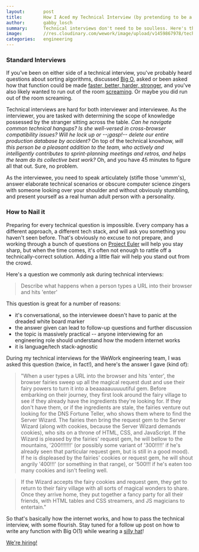 ```yaml
---
layout:       post
title:        How I Aced my Technical Interview (by pretending to be a wizard)
author:       gabby_losch
summary:      Technical interviews don't need to be soulless. Here's the perfect answer, verified by science.
image:        //res.cloudinary.com/wework/image/upload/v1459867978/technical-interviews.jpg
categories:   engineering
---
```


### Standard Interviews

If you've been on either side of a technical interview, you've probably heard questions about sorting algorithms, discussed [Big O](https://en.wikipedia.org/wiki/Big_O_notation), asked or been asked how that function could be made [faster, better, harder, stronger](https://www.youtube.com/watch?v=GDpmVUEjagg), and you've also likely wanted to run out of the room [screaming](https://www.youtube.com/watch?v=H07zYvkNYL8). Or maybe you did run out of the room screaming. 

Technical interviews are hard for both interviewer and interviewee. As the interviewer, you are tasked with determining the scope of knowledge possessed by the stranger sitting across the table. _Can he navigate common technical hangups? Is she well-versed in cross-browser compatibility issues? Will he lock up or --¡gasp!-- delete our entire production database by accident?_ On top of the technical knowhow, _will this person be a pleasant addition to the team, who actively and intelligently contributes to sprint-planning meetings and retros, and helps the team do its collective best work?_ Oh, and you have 45 minutes to figure all that out. Sure, no problem. 

As the interviewee, you need to speak articulately (stifle those 'ummm's), answer elaborate technical scenarios or obscure computer science zingers with someone looking over your shoulder and without obviously stumbling, and present yourself as a real human adult person with a personality.

### How to Nail it

Preparing for every technical question is impossible. Every company has a different approach, a different tech stack, and will ask you something you haven't seen before. That's obviously no excuse to not prepare, and working through a bunch of questions on [Project Euler](https://projecteuler.net/archives) will help you stay sharp, but when the time comes, it's often not enough to rattle off a technically-correct solution. Adding a little flair will help you stand out from the crowd. 

Here's a question we commonly ask during technical interviews: 
> Describe what happens when a person types a URL into their browser and hits 'enter'

This question is great for a number of reasons:

- it's conversational, so the interviewee doesn't have to panic at the dreaded white board marker
- the answer given can lead to follow-up questions and further discussion
- the topic is massively practical -- anyone interviewing for an engineering role should understand how the modern internet works
- it is language/tech stack-agnostic

During my technical interviews for the WeWork engineering team, I was asked this question (twice, in fact!), and here's the answer I gave (kind of):

> "When a user types a URL into the browser and hits 'enter', the browser fairies sweep up all the magical request dust and use their fairy powers to turn it into a beaaaaauuuuutiful gem. Before embarking on their journey, they first look around the fairy village to see if they already have the ingredients they're looking for. If they don't have them, or if the ingredients are stale, the fairies venture out looking for the DNS Fortune Teller, who shows them where to find the Server Wizard. The fairies then bring the request gem to the Server Wizard (along with cookies, because the Server Wizard demands cookies), who sits on a throne of HTML, CSS, and JavaScript. If the Wizard is pleased by the fairies' request gem, he will bellow to the mountains, '200!!!!!!!' (or possibly some variant of '300!!!!!' if he's already seen that particular request gem, but is still in a good mood). If he is displeased by the fairies' cookies or request gem, he will shout angrily '400!!!' (or something in that range), or '500!!! if he's eaten too many cookies and isn't feeling well. 

> If the Wizard accepts the fairy cookies and request gem, they get to return to their fairy village with all sorts of magical wonders to share. Once they arrive home, they put together a fancy party for all their friends, with HTML tables and CSS streamers, and JS magicians to entertain."

So that's basically how the internet works, and how to pass the technical interview, with some flourish. Stay tuned for a follow up post on how to write any function with Big O(1) while wearing a [silly hat](https://www.youtube.com/watch?v=vEiyBbP28g8)!

[We're hiring!](http://grnh.se/ud2teg) 